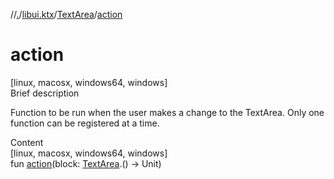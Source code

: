 //[.](../../index.md)/[libui.ktx](../index.md)/[TextArea](index.md)/[action](action.md)



# action  
[linux, macosx, windows64, windows]  
Brief description  


Function to be run when the user makes a change to the TextArea. Only one function can be registered at a time.

  
  
  
Content  
[linux, macosx, windows64, windows]  
fun [action](action.md)(block: [TextArea](index.md).() -> Unit)  




